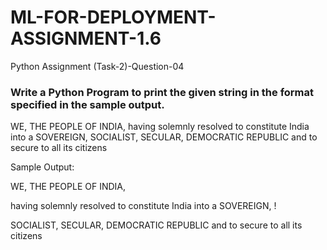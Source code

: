 # ML-FOR-DEPLOYMENT-ASSIGNMENT-1.6
Python Assignment (Task-2)-Question-04


### Write a Python Program to print the given string in the format specified in the ​sample output.
WE, THE PEOPLE OF INDIA, having solemnly resolved to constitute India into a SOVEREIGN, SOCIALIST, SECULAR, DEMOCRATIC REPUBLIC and to secure to all its citizens

Sample Output:

WE, THE PEOPLE OF INDIA,

having solemnly resolved to constitute India into a SOVEREIGN, !

SOCIALIST, SECULAR, DEMOCRATIC REPUBLIC and to secure to all its citizens
